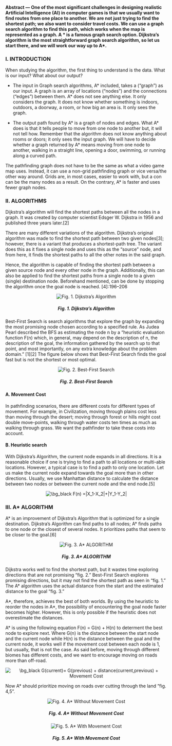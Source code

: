 #### Abstract — One of the most significant challenges in designing realistic Artificial Intelligence (AI) in computer games is that we usually want to find routes from one place to another. We are not just trying to find the shortest path; we also want to consider travel costs. We can use a graph search algorithm to find this path, which works when the map is represented as a graph. A * is a famous graph search option. Dijkstra’s algorithm is the most straightforward graph search algorithm, so let us start there, and we will work our way up to A*.

### I.	INTRODUCTION

When studying the algorithm, the first thing to understand is the data. What is our input? What about our output?

*	The input in Graph search algorithms, A* included, takes a (“graph”) as our input. A graph is an array of locations (“nodes”) and the connections (“edges”) between them. A* does not see anything else. It only considers the graph. It does not know whether something is indoors, outdoors, a doorway, a room, or how big an area is. It only sees the graph.

*	The output path found by A* is a graph of nodes and edges. What A* does is that it tells people to move from one node to another but, it will not tell how. Remember that the algorithm does not know anything about rooms or doors; it only sees the input graph. We will have to decide whether a graph returned by A* means moving from one node to another, walking in a straight line, opening a door, swimming, or running along a curved path.

The pathfinding graph does not have to be the same as what a video game map uses. Instead, it can use a non-grid pathfinding graph or vice versa/the other way around. Grids are, in most cases, easier to work with, but a con can be the many nodes as a result. On the contrary, A* is faster and uses fewer graph nodes.

### II.	ALGORITHMS

Dijkstra’s algorithm will find the shortest paths between all the nodes in a graph. It was created by computer scientist Edsger W. Dijkstra in 1956 and published three years later.[2]

There are many different variations of the algorithm. Dijkstra’s original algorithm was made to find the shortest path between two given nodes[3];  however, there is a variant that produces a shortest-path tree. The variant does this as it fixes a single node and uses this as the “source” node, and from here, it finds the shortest paths to all the other notes in the said graph.

Hence, the algorithm is capable of finding the shortest path between a given source node and every other node in the graph. Additionally, this can also be applied to find the shortest paths from a single node to a given (single) destination node. Beforehand mentioned, can be done by stopping the algorithm once the goal node is reached. [4]: 196–206


<p align="center">
  <img  src="https://github.com/Eng-RedWolf/AStar-Algorithm-Visualization/blob/gh-pages/oq7BnXeUq3.gif?raw=true" alt="Fig. 1. Dijkstra’s Algorithm">
</p>
<h5 align="center">Fig. 1. Dijkstra’s Algorithm</h5>


Best-First Search is search algorithms that explore the graph by expanding the most promising node chosen according to a specified rule. As Judea Pearl described the BFS as estimating the node n by a “heuristic evaluation function F(n) which, in general, may depend on the description of n, the description of the goal, the information gathered by the search up to that point, and most importantly, on any extra knowledge about the problem domain.” [1][2] The figure below shows that Best-First Search finds the goal fast but is not the shortest or most optimal.


<p align="center">
  <img  src="https://github.com/Eng-RedWolf/AStar-Algorithm-Visualization/blob/gh-pages/0zv349K8P3.gif?raw=true" alt="Fig. 2. Best-First Search">
</p>
<h5 align="center">Fig. 2. Best-First Search</h5>


#### A.	Movement Cost

In pathfinding scenarios, there are different costs for different types of movement. For example, in Civilization, moving through plains cost less than moving through the desert; moving through forest or hills might cost double move-points, walking through water costs ten times as much as walking through grass. We want the pathfinder to take these costs into account.

#### B.	Heuristic search

With Dijkstra’s Algorithm, the current node expands in all directions. It is a reasonable choice if one is trying to find a path to all locations or multi-able locations. However, a typical case is to find a path to only one location. Let us make the current node expand towards the goal more than in other directions. Usually, we use Manhattan distance to calculate the distance between two nodes or between the current node and the end node.[5]


<p align="center">
<img src="https://latex.codecogs.com/svg.image?\bg_black&space;F(n)&space;=|X_1-X_2|&plus;|Y_1-Y_2|" title="\bg_black F(n) =|X_1-X_2|+|Y_1-Y_2|" />
</p>


### III.	A* ALGORITHM

A* is an improvement of Dijkstra’s Algorithm that is optimized for a single destination. Dijkstra’s Algorithm can find paths to all nodes; A* finds paths to one node or the closest of several nodes. It prioritizes paths that seem to be closer to the goal.[6]


<p align="center">
  <img  src="https://github.com/Eng-RedWolf/AStar-Algorithm-Visualization/blob/gh-pages/m2OiMcD6Vy.gif?raw=true" alt="Fig. 3. A* ALGORITHM">
</p>
<h5 align="center">Fig. 3. A* ALGORITHM</h5>


Dijkstra works well to find the shortest path, but it wastes time exploring directions that are not promising “fig. 2.” Best-First Search explores promising directions, but it may not find the shortest path as seen in “fig. 1.” The A* algorithm uses the actual distance from the start and the estimated distance to the goal “fig. 3.”

A*, therefore, achieves the best of both worlds. By using the heuristic to reorder the nodes in A*, the possibility of encountering the goal node faster becomes higher. However, this is only possible if the heuristic does not overestimate the distances.

A* is using the following equation  F(n) = G(n) + H(n) to determent the best node to explore next. Where G(n) is the distance between the start node and the current node while H(n) is the distance between the goal and the current node, it works well if the movement cost between each node is 1, but usually, that is not the case. As said before, moving through different biomes has different costs, and we want to encourage moving on roads more than off-road.


<p align="center">
<img src="https://latex.codecogs.com/svg.image?\bg_black&space;G(current)=&space;G(previous)&space;&plus;&space;distance(current,previous)&space;&plus;&space;Movement&space;Cost" title="\bg_black G(current)= G(previous) + distance(current,previous) + Movement Cost" />
</p>


Now A* should prioritize moving on roads over cutting through the land “fig. 4,5”.

<p align="center">
  <img  src="https://github.com/Eng-RedWolf/AStar-Algorithm-Visualization/blob/gh-pages/elo4of498q.gif?raw=true" alt="Fig. 4. A* Without Movement Cost">
</p>
<h5 align="center">Fig. 4. A* Without Movement Cost</h5>

<p align="center">
  <img  src="https://github.com/Eng-RedWolf/AStar-Algorithm-Visualization/blob/gh-pages/wMIGKd7aFV.gif?raw=true" alt="Fig. 5. A* With Movement Cost">
</p>
<h5 align="center">Fig. 5. A* With Movement Cost</h5>
